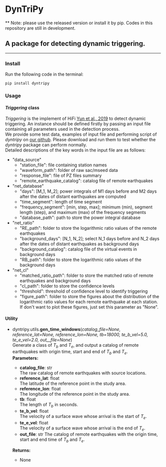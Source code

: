 # DynTriPy 
** Note: please use the released version or install it by pip. Codes in this repository are still in development.
## A package for detecting dynamic triggering.
-------
### Install
Run the following code in the terminal:

```
pip install dyntripy
```

### Usage 
#### *Triggering* class
*Triggering* is the implement of HiFi [Yun et al., 2019](https://doi.org/10.1029/2019GL083913) to detect dynamic triggering. An instance should be defined firstly by passing an input file containing all parameters used in the detection process.    
We provide some test data, examples of input file and performing script of *dyntripy* on [our github](https://github.com/yunndlalala/dynamic_earthquake_triggering/blob/master/test.zip). Please download and run them to test whether the *dyntripy* package can perform normally.   
Detailed descriptions of the key words in the input file are as follows:
- "data_source"
	+ "station_file": file containing station names
	+ "waveform_path": folder of raw sac/mseed data
	+ "response_file": file of PZ files summary 
	+ "remote_earthquake_catalog": catalog file of remote earthquakes
- "net_database"
    + "days": [M_1, M_2]; power integrals of M1 days before and M2 days after the dates of distant earthquakes are computed
	+ "time_segment": length of time segment
	+ "frequency_segment": [min, step, max]; minimum (min), segment length (step), and maximum (max) of the frequency segments 
    + "database_path": path to store the power integral database
- "net_ratio"
	+ "RE_path": folder to store the logarithmic ratio values of the remote earthquakes
	+ "background_days": [N_1, N_2]; select N_1 days before and N_2 days after the dates of distant earthquakes as background days
    + "background_catalog": catalog file of the virtual events in background days
    + "RB_path": folder to store the logarithmic ratio values of the background days
- "net_cl"
	+ "matched_ratio_path": folder to store the matched ratio of remote earthquakes and background days
	+ "cl_path": folder to store the confidence levels
	+ "threshold": threshold of confidence level to identify triggering
	+ "figure_path": folder to store the figures about the distribution of the logarithmic ratio values for each remote earthquake at each station. If don't want to plot these figures, just set this parameter as "None".
	
#### Utility
- dyntripy.utils.**gen_time_windows**(*catalog_file=None, reference_lat=None, reference_lon=None, tb=18000, te_b_vel=5.0, te_e_vel=2.0, out__file=None*)  
Generate a class of $T_b$ and $T_e$, and output a catalog of remote earthquakes with origin time, start and end of $T_b$ and $T_e$.   
    **Parameters:**   
    + **catalog_file**: str  
    The raw catalog of remote earthquakes with source locations.
    + **reference_lat**: float  
    The latitude of the reference point in the study area.
    + **reference_lon**: float  
    The longitude of the reference point in the study area.
    + **tb**: float  
    The length of $T_b$ in seconds.
    + **te_b_vel**: float  
    The velocity of a surface wave whose arrival is the start of $T_e$.
    + **te_e_vel**: float  
    The velocity of a surface wave whose arrival is the end of $T_e$.
    + **out_file**: str
    The catalog of remote earthquakes with the origin time, start and end time of $T_b$ and $T_e$.  

    **Returns:**
    + None
